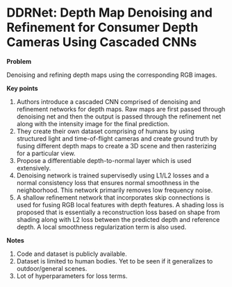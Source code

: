 # DDRNet: Depth Map Denoising and Refinement for Consumer Depth Cameras Using Cascaded CNNs

**Problem**

Denoising and refining depth maps using the corresponding RGB images.

**Key points**

1. Authors introduce a cascaded CNN comprised of denoising and refinement networks for depth maps. Raw maps are first passed through denoising net and then the output is passed through the refinement net along with the intensity image for the final prediction.
2. They create their own dataset comprising of humans by using structured light and time-of-flight cameras and create ground truth by fusing different depth maps to create a 3D scene and then rasterizing for a particular view.
3. Propose a differentiable depth-to-normal layer which is used extensively.
4. Denoising network is trained supervisedly using L1/L2 losses and a normal consistency loss that ensures normal smoothness in the neighborhood. This network primarily removes low frequency noise.
5. A shallow refinement network that incorporates skip connections is used for fusing RGB local features with depth features. A shading loss is proposed that is essentially a reconstruction loss based on shape from shading along with L2 loss between the predicted depth and reference depth. A local smoothness regularization term is also used. 

**Notes**

1. Code and dataset is publicly available.
2. Dataset is limited to human bodies. Yet to be seen if it generalizes to outdoor/general scenes.
3. Lot of hyperparameters for loss terms.